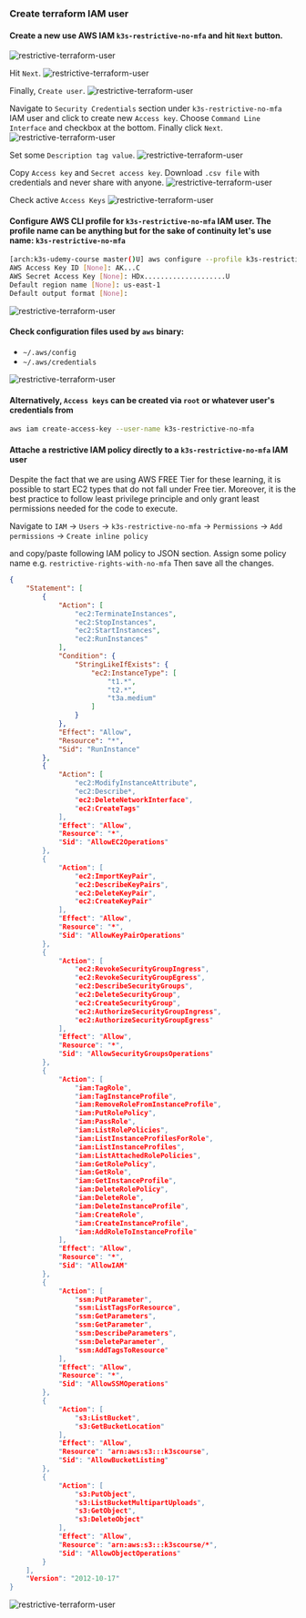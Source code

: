 ### Create terraform IAM user

#### Create a new use AWS IAM `k3s-restrictive-no-mfa` and hit `Next` button.

![restrictive-terraform-user](../img/rest_1.png)


Hit `Next`.
![restrictive-terraform-user](../img/rest_2.png)

Finally, `Create user`.
![restrictive-terraform-user](../img/rest_3.png)

Navigate to `Security Credentials` section under `k3s-restrictive-no-mfa` IAM user and click to create new `Access key`. Choose `Command Line Interface` and checkbox at the bottom. Finally click `Next`.
![restrictive-terraform-user](../img/rest-1.png)


Set some `Description tag value`.
![restrictive-terraform-user](../img/rest-2.png)

Copy `Access key` and `Secret access key`. Download `.csv file` with credentials and never share with anyone.
![restrictive-terraform-user](../img/rest-3.png)

Check active `Access Keys`
![restrictive-terraform-user](../img/rest-4.png)

#### Configure AWS CLI profile for `k3s-restrictive-no-mfa` IAM user. The profile name can be anything but for the sake of continuity let's use name: `k3s-restrictive-no-mfa`

```bash
[arch:k3s-udemy-course master()U] aws configure --profile k3s-restrictive-no-mfa
AWS Access Key ID [None]: AK...C
AWS Secret Access Key [None]: HDx....................U
Default region name [None]: us-east-1
Default output format [None]:
```
![restrictive-terraform-user](../img/rest-5.png)


#### Check configuration files used by `aws` binary:
- `~/.aws/config`
- `~/.aws/credentials`

![restrictive-terraform-user](../img/rest-6.png)


#### Alternatively, `Access keys` can be created via `root` or whatever user's credentials from


```bash
aws iam create-access-key --user-name k3s-restrictive-no-mfa
```


#### Attache a restrictive IAM policy directly to a `k3s-restrictive-no-mfa` IAM user

Despite the fact that we are using AWS FREE Tier for these learning, it is possible to start EC2 types that do not fall under Free tier. Moreover, it is the best practice to follow least privilege principle and only grant least permissions needed for the code to execute.

Navigate to `IAM` -> `Users` -> `k3s-restrictive-no-mfa` -> `Permissions` -> `Add permissions` -> `Create inline policy`

and copy/paste following IAM policy to JSON section. Assign some policy name e.g. `restrictive-rights-with-no-mfa` Then save all the changes.

```json
{
    "Statement": [
        {
            "Action": [
                "ec2:TerminateInstances",
                "ec2:StopInstances",
                "ec2:StartInstances",
                "ec2:RunInstances"
            ],
            "Condition": {
                "StringLikeIfExists": {
                    "ec2:InstanceType": [
                        "t1.*",
                        "t2.*",
                        "t3a.medium"
                    ]
                }
            },
            "Effect": "Allow",
            "Resource": "*",
            "Sid": "RunInstance"
        },
        {
            "Action": [
                "ec2:ModifyInstanceAttribute",
                "ec2:Describe*,
                "ec2:DeleteNetworkInterface",
                "ec2:CreateTags"
            ],
            "Effect": "Allow",
            "Resource": "*",
            "Sid": "AllowEC2Operations"
        },
        {
            "Action": [
                "ec2:ImportKeyPair",
                "ec2:DescribeKeyPairs",
                "ec2:DeleteKeyPair",
                "ec2:CreateKeyPair"
            ],
            "Effect": "Allow",
            "Resource": "*",
            "Sid": "AllowKeyPairOperations"
        },
        {
            "Action": [
                "ec2:RevokeSecurityGroupIngress",
                "ec2:RevokeSecurityGroupEgress",
                "ec2:DescribeSecurityGroups",
                "ec2:DeleteSecurityGroup",
                "ec2:CreateSecurityGroup",
                "ec2:AuthorizeSecurityGroupIngress",
                "ec2:AuthorizeSecurityGroupEgress"
            ],
            "Effect": "Allow",
            "Resource": "*",
            "Sid": "AllowSecurityGroupsOperations"
        },
        {
            "Action": [
                "iam:TagRole",
                "iam:TagInstanceProfile",
                "iam:RemoveRoleFromInstanceProfile",
                "iam:PutRolePolicy",
                "iam:PassRole",
                "iam:ListRolePolicies",
                "iam:ListInstanceProfilesForRole",
                "iam:ListInstanceProfiles",
                "iam:ListAttachedRolePolicies",
                "iam:GetRolePolicy",
                "iam:GetRole",
                "iam:GetInstanceProfile",
                "iam:DeleteRolePolicy",
                "iam:DeleteRole",
                "iam:DeleteInstanceProfile",
                "iam:CreateRole",
                "iam:CreateInstanceProfile",
                "iam:AddRoleToInstanceProfile"
            ],
            "Effect": "Allow",
            "Resource": "*",
            "Sid": "AllowIAM"
        },
        {
            "Action": [
                "ssm:PutParameter",
                "ssm:ListTagsForResource",
                "ssm:GetParameters",
                "ssm:GetParameter",
                "ssm:DescribeParameters",
                "ssm:DeleteParameter",
                "ssm:AddTagsToResource"
            ],
            "Effect": "Allow",
            "Resource": "*",
            "Sid": "AllowSSMOperations"
        },
        {
            "Action": [
                "s3:ListBucket",
                "s3:GetBucketLocation"
            ],
            "Effect": "Allow",
            "Resource": "arn:aws:s3:::k3scourse",
            "Sid": "AllowBucketListing"
        },
        {
            "Action": [
                "s3:PutObject",
                "s3:ListBucketMultipartUploads",
                "s3:GetObject",
                "s3:DeleteObject"
            ],
            "Effect": "Allow",
            "Resource": "arn:aws:s3:::k3scourse/*",
            "Sid": "AllowObjectOperations"
        }
    ],
    "Version": "2012-10-17"
}
```

![restrictive-terraform-user](../img/rest-7.png)
